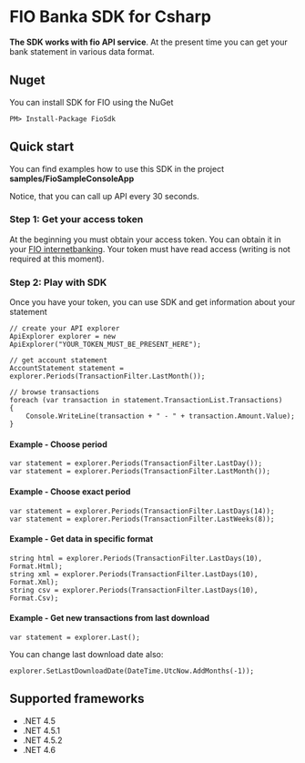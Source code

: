 # FIO Banka SDK for Csharp
**The SDK works with fio API service**. At the present time you can get your bank statement in various data format.

## Nuget

You can install SDK for FIO using the NuGet

	PM> Install-Package FioSdk

## Quick start
You can find examples how to use this SDK in the project **samples/FioSampleConsoleApp**

Notice, that you can call up API every 30 seconds.

### Step 1: Get your access token
At the beginning you must obtain your access token. You can obtain it in your [FIO internetbanking](http://www.fio.cz/ib2/login). Your token must have read access (writing is not required at this moment).

### Step 2: Play with SDK
Once you have your token, you can use SDK and get information about your statement

	// create your API explorer
    ApiExplorer explorer = new ApiExplorer("YOUR_TOKEN_MUST_BE_PRESENT_HERE");

    // get account statement
    AccountStatement statement = explorer.Periods(TransactionFilter.LastMonth());

    // browse transactions
    foreach (var transaction in statement.TransactionList.Transactions)
    {
        Console.WriteLine(transaction + " - " + transaction.Amount.Value);
    }

#### Example - Choose period

	var statement = explorer.Periods(TransactionFilter.LastDay());
	var statement = explorer.Periods(TransactionFilter.LastMonth());

#### Example - Choose exact period
	var statement = explorer.Periods(TransactionFilter.LastDays(14));
	var statement = explorer.Periods(TransactionFilter.LastWeeks(8));

#### Example - Get data in specific format

    string html = explorer.Periods(TransactionFilter.LastDays(10), Format.Html);
	string xml = explorer.Periods(TransactionFilter.LastDays(10), Format.Xml);
	string csv = explorer.Periods(TransactionFilter.LastDays(10), Format.Csv);

#### Example - Get new transactions from last download
	var statement = explorer.Last();

You can change last download date also:

	explorer.SetLastDownloadDate(DateTime.UtcNow.AddMonths(-1));

## Supported frameworks

- .NET 4.5
- .NET 4.5.1
- .NET 4.5.2
- .NET 4.6